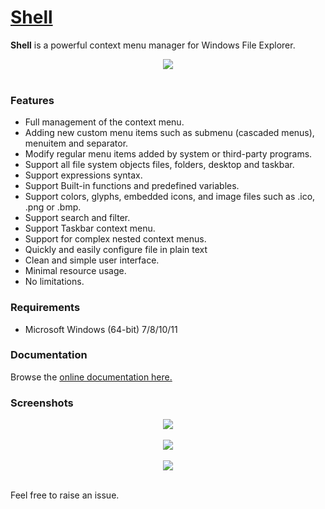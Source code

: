 # [Shell](https://nilesoft.org)
**Shell** is a powerful context menu manager for Windows File Explorer.

<p align="center">
 <img src="https://www.nilesoft.org/images/logo-256.png">
 <br>
 <br>
</p>


### Features
* Full management of the context menu.
* Adding new custom menu items such as submenu (cascaded menus), menuitem and separator.
* Modify regular menu items added by system or third-party programs.
* Support all file system objects files, folders, desktop and taskbar.
* Support expressions syntax.
* Support Built-in functions and predefined variables.
* Support colors, glyphs, embedded icons, and image files such as .ico, .png or .bmp.
* Support search and filter.
* Support Taskbar context menu.
* Support for complex nested context menus.
* Quickly and easily configure file in plain text
* Clean and simple user interface.
* Minimal resource usage.
* No limitations.

### Requirements
  * Microsoft Windows (64-bit) 7/8/10/11 

### Documentation
Browse the [online documentation here.](https://nilesoft.org/docs)

### Screenshots
<p align="center">
 <img src="https://www.nilesoft.org/images/screenshots/dev.png">
 <br>
 <br>
 <img src="https://www.nilesoft.org/images/screenshots/fm.png">
 <br>
 <br>
 <img src="https://www.nilesoft.org/images/screenshots/desktop.png">
 <br>
 <br>
</p>

Feel free to raise an issue.

